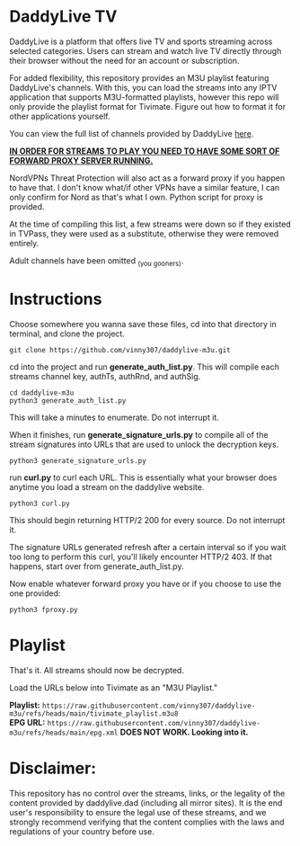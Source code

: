 # DaddyLive TV
DaddyLive is a platform that offers live TV and sports streaming across selected categories. Users can stream and watch live TV directly through their browser without the need for an account or subscription.

For added flexibility, this repository provides an M3U playlist featuring DaddyLive's channels. With this, you can load the streams into any IPTV application that supports M3U-formatted playlists, however this repo will only provide the playlist format for Tivimate. Figure out how to format it for other applications yourself.

You can view the full list of channels provided by DaddyLive [here](https://daddylive.dad/24-7-channels.php). 

<ins>**IN ORDER FOR STREAMS TO PLAY YOU NEED TO HAVE SOME SORT OF FORWARD PROXY SERVER RUNNING.**</ins>

NordVPNs Threat Protection will also act as a forward proxy if you happen to have that. I don't know what/if other VPNs have a similar feature, I can only confirm for Nord as that's what I own. Python script for proxy is provided.

At the time of compiling this list, a few streams were down so if they existed in TVPass, they were used as a substitute, otherwise they were removed entirely.

Adult channels have been omitted <sub>(you gooners)</sub>.


# Instructions
Choose somewhere you wanna save these files, cd into that directory in terminal, and clone the project.
```
git clone https://github.com/vinny307/daddylive-m3u.git
```
cd into the project and run **generate_auth_list.py**. This will compile each streams channel key, authTs, authRnd, and authSig.
```
cd daddylive-m3u
python3 generate_auth_list.py
```
This will take a minutes to enumerate. Do not interrupt it.

When it finishes, run **generate_signature_urls.py** to compile all of the stream signatures into URLs that are used to unlock the decryption keys.
```
python3 generate_signature_urls.py
```
run **curl.py** to curl each URL. This is essentially what your browser does anytime you load a stream on the daddylive website.
```
python3 curl.py
```
This should begin returning HTTP/2 200 for every source. Do not interrupt it.

The signature URLs generated refresh after a certain interval so if you wait too long to perform this curl, you'll likely encounter HTTP/2 403. If that happens, start over from generate_auth_list.py.

Now enable whatever forward proxy you have or if you choose to use the one provided:
```
python3 fproxy.py
```

# Playlist
That's it. All streams should now be decrypted.

Load the URLs below into Tivimate as an "M3U Playlist."
  
   **Playlist:** `https://raw.githubusercontent.com/vinny307/daddylive-m3u/refs/heads/main/tivimate_playlist.m3u8`  
   **EPG URL:** `https://raw.githubusercontent.com/vinny307/daddylive-m3u/refs/heads/main/epg.xml`  **DOES NOT WORK. Looking into it.**

# Disclaimer:

This repository has no control over the streams, links, or the legality of the content provided by daddylive.dad (including all mirror sites). It is the end user's responsibility to ensure the legal use of these streams, and we strongly recommend verifying that the content complies with the laws and regulations of your country before use.

